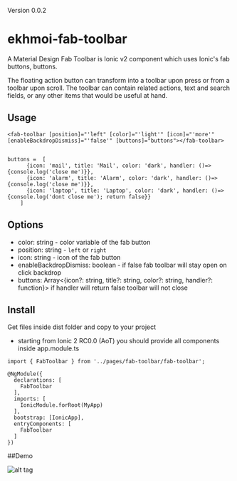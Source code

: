 

Version 0.0.2


# ekhmoi-fab-toolbar
A Material Design Fab Toolbar is Ionic v2 component which uses Ionic's fab buttons, buttons.

The floating action button can transform into a toolbar upon press or from a toolbar upon scroll. The toolbar can contain related actions, text and search fields, or any other items that would be useful at hand.

## Usage
```
<fab-toolbar [position]="'left" [color]="'light'" [icon]="'more'" [enableBackdropDismiss]="'false'" [buttons]="buttons"></fab-toolbar>
```

```

buttons =  [
      {icon: 'mail', title: 'Mail', color: 'dark', handler: ()=> {console.log('close me')}},
      {icon: 'alarm', title: 'Alarm', color: 'dark', handler: ()=> {console.log('close me')}},
      {icon: 'laptop', title: 'Laptop', color: 'dark', handler: ()=> {console.log('dont close me'); return false}}
    ]
```

## Options

* color: string - color variable of the fab button
* position: string - `left` or `right`
* icon: string - icon of the fab button
* enableBackdropDismiss: boolean - if false fab toolbar will stay open on click backdrop
* buttons: Array<{icon?: string, title?: string, color?: string, handler?: function}> if handler will return false toolbar will not close 

## Install
Get files inside dist folder and copy to your project

* starting from Ionic 2 RC0.0 (AoT) you should provide all components inside app.module.ts 

```
import { FabToolbar } from '../pages/fab-toolbar/fab-toolbar';

@NgModule({
  declarations: [
    FabToolbar
  ],
  imports: [
    IonicModule.forRoot(MyApp)
  ],
  bootstrap: [IonicApp],
  entryComponents: [
    FabToolbar
  ]
})
```
##Demo


![alt tag](https://github.com/ekhmoi/Ionic-Component-fab-toolbar/blob/master/demo/Fab%20Toolbar.gif)
